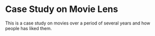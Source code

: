 # Case Study on Movie Lens
 This is a case study on movies over a period of several years and how people has liked them.
